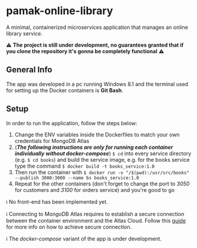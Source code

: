 # pamak-online-library
A minimal, containerized microservices application that manages an online library service.

:warning: **The project is still under development, no guarantees granted that if you clone the repository it's gonna be completely functional** :warning:

## General Info
The app was developed in a pc running Windows 8.1 and the terminal used for setting up the Docker containers is **Git Bash**. 

## Setup
In order to run the application, follow the steps below: 
1. Change the ENV variables inside the Dockerfiles to match your own credentials for MongoDB Atlas
2. (**_The following instructions are only for running each container individually without docker-compose_**) ```$ cd``` into every service directory (e.g. ```$ cd books```) and build the service image, e.g. for the books service type the command ```$ docker build -t books_service:1.0```
3. Then run the container with ```$ docker run -v "/$(pwd):/usr/src/books" --publish 3000:3000 --name bs books_service:1.0```
4. Repeat for the other containers (don't forget to change the port to _3050_ for customers and _3100_ for orders service) and you're good to go

:information_source: No front-end has been implemented yet.

:information_source: Connecting to MongoDB Atlas requires to establish a secure connection between the container environment and the Atlas Cloud. Follow this [guide](https://docs.docker.com/engine/security/https/) for more info on how to achieve secure connection.

:information_source: The _docker-compose_ variant of the app is under development.
